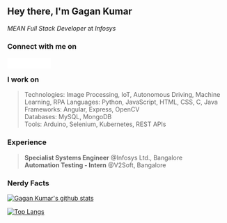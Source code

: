 ## Hey there, I'm **Gagan Kumar** <br>
*MEAN Full Stack Developer* at *Infosys*

### Connect with me on
[<img align="left" alt="Email" width="25px" src="https://github.com/sgagankumar/sgagankumar/blob/main/icon-email.png" />][Mail]
[<img align="left" alt="LinkedIn" width="25px" src="https://github.com/sgagankumar/sgagankumar/blob/main/icon-linkedin.png" />][Linkedin]
[<img align="left" alt="Website" width="25px" src="https://github.com/sgagankumar/sgagankumar/blob/main/icon-website.png" />][Website]
[<img align="left" alt="Instagram" width="25px" src="https://github.com/sgagankumar/sgagankumar/blob/main/icon-instagram.png" />][Instagram]
<br>

### I work on
> Technologies: Image Processing, IoT, Autonomous Driving, Machine Learning, RPA
> Languages: Python, JavaScript, HTML, CSS, C, Java\
> Frameworks: Angular, Express, OpenCV \
> Databases: MySQL, MongoDB \
> Tools: Arduino, Selenium, Kubernetes, REST APIs 

### Experience
> **Specialist Systems Engineer** @Infosys Ltd., Bangalore \
> **Automation Testing - Intern** @V2Soft, Bangalore 

### Nerdy Facts
[![Gagan Kumar's github stats](https://github-readme-stats.vercel.app/api?username=sgagankumar&count_private=true,hide=issues&show_icons=true&theme=midnight-purple)](https://github.com/sgagankumar)
<!-- Reference https://github.com/anuraghazra/ --->
[![Top Langs](https://github-readme-stats.vercel.app/api/top-langs/?username=sgagankumar&layout=compact&theme=midnight-purple)]()

[Mail]: mailto://sgagankumar@gmail.com
[Instagram]: https://instagram.com/sgagankumar/
[LinkedIn]: https://www.linkedin.com/in/sgagankumar/
[Website]: https://sgagankumar.netlify.app/
